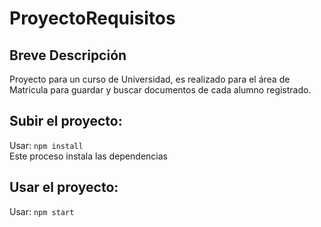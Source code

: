 # ProyectoRequisitos
## Breve Descripción
   Proyecto para un curso de Universidad, es realizado para el área de Matricula para guardar y buscar documentos de cada alumno      registrado.
## Subir el proyecto:
   Usar: `npm install` <br> 
   Este proceso instala las dependencias
## Usar el proyecto:
   Usar: `npm start`
